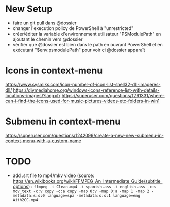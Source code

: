 # New Setup

* faire un git pull dans @dossier
* changer l'execution policy de PowerShell à "unrestricted"
* créer/éditer la variable d'environnement utilisateur "PSModulePath" en ajoutant le chemin vers @dossier
* vérifier que @dossier est bien dans le path en ouvrant PowerShell et en exécutant "$env:psmodulePath" pour voir ci @dossier apparaît

# Icons in context-menu

https://www.sysmiks.com/icon-number-of-icon-list-shell32-dll-imageres-dll/
https://diymediahome.org/windows-icons-reference-list-with-details-locations-images/?lang=fr
https://superuser.com/questions/1261331/where-can-i-find-the-icons-used-for-music-pictures-videos-etc-folders-in-win1

# Submenu in context-menu

https://superuser.com/questions/1242099/create-a-new-new-submenu-in-context-menu-with-a-custom-name


# TODO

- add .srt file to mp4/mkv video (source:  https://en.wikibooks.org/wiki/FFMPEG_An_Intermediate_Guide/subtitle_options) : 
`ffmpeg -i Clean.mp4 -i spanish.ass -i english.ass -c:s mov_text -c:v copy -c:a copy -map 0:v -map 0:a -map 1 -map 2 -metadata:s:s:0 language=spa -metadata:s:s:1 language=eng With2CC.mp4`
